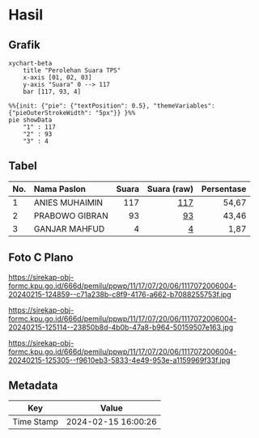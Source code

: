 # Hasil

## Grafik

```mermaid
xychart-beta
    title "Perolehan Suara TPS"
    x-axis [01, 02, 03]
    y-axis "Suara" 0 --> 117
    bar [117, 93, 4]
```

```mermaid
%%{init: {"pie": {"textPosition": 0.5}, "themeVariables": {"pieOuterStrokeWidth": "5px"}} }%%
pie showData
    "1" : 117
    "2" : 93
    "3" : 4
```

## Tabel

| No. | Nama Paslon    | Suara | Suara (raw) | Persentase |
|:--- |:-------------- | -----:| -----------:| ----------:|
| 1   | ANIES MUHAIMIN | 117   | [117][p-1]  | 54,67      |
| 2   | PRABOWO GIBRAN | 93    | [93][p-2]   | 43,46      |
| 3   | GANJAR MAHFUD  | 4     | [4][p-3]    | 1,87       |


[p-1]: https://github.com/gigit-pemilu/pemilu-2024-11-aceh/blob/main/pilpres/hitung-suara/sub/11-aceh/sub/17-bener-meriah/sub/07-timang-gajah/sub/2006-lampahan/sub/004-tps/sub/paslon-1.txt
[p-2]: https://github.com/gigit-pemilu/pemilu-2024-11-aceh/blob/main/pilpres/hitung-suara/sub/11-aceh/sub/17-bener-meriah/sub/07-timang-gajah/sub/2006-lampahan/sub/004-tps/sub/paslon-2.txt
[p-3]: https://github.com/gigit-pemilu/pemilu-2024-11-aceh/blob/main/pilpres/hitung-suara/sub/11-aceh/sub/17-bener-meriah/sub/07-timang-gajah/sub/2006-lampahan/sub/004-tps/sub/paslon-3.txt

## Foto C Plano

https://sirekap-obj-formc.kpu.go.id/666d/pemilu/ppwp/11/17/07/20/06/1117072006004-20240215-124859--c71a238b-c8f9-4176-a662-b7088255753f.jpg

https://sirekap-obj-formc.kpu.go.id/666d/pemilu/ppwp/11/17/07/20/06/1117072006004-20240215-125114--23850b8d-4b0b-47a8-b964-50159507e163.jpg

https://sirekap-obj-formc.kpu.go.id/666d/pemilu/ppwp/11/17/07/20/06/1117072006004-20240215-125305--f9610eb3-5833-4e49-953e-a1159969f33f.jpg


## Metadata

| Key        | Value               |
| ---------- | ------------------- |
| Time Stamp | 2024-02-15 16:00:26 |



